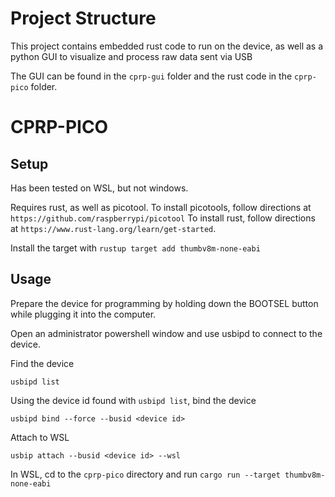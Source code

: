 # Project Structure

This project contains embedded rust code to run on the device, as well as a python GUI to visualize and process raw data sent via USB

The GUI can be found in the `cprp-gui` folder and the rust code in the `cprp-pico` folder.

# CPRP-PICO

## Setup

Has been tested on WSL, but not windows.

Requires rust, as well as picotool.
To install picotools, follow directions at `https://github.com/raspberrypi/picotool`
To install rust, follow directions at `https://www.rust-lang.org/learn/get-started`.

Install the target with `rustup target add thumbv8m-none-eabi`

## Usage

Prepare the device for programming by holding down the BOOTSEL button while plugging it into the computer.

Open an administrator powershell window and use usbipd to connect to the device.

Find the device

`usbipd list`

Using the device id found with `usbipd list`, bind the device

`usbipd bind --force --busid <device id>`

Attach to WSL

`usbip attach --busid <device id> --wsl`

In WSL, cd to the `cprp-pico` directory and run `cargo run --target thumbv8m-none-eabi`




